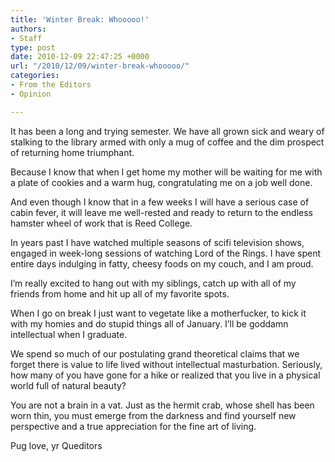 ```yaml
---
title: 'Winter Break: Whooooo!'
authors:
- Staff
type: post
date: 2010-12-09 22:47:25 +0000
url: "/2010/12/09/winter-break-whooooo/"
categories:
- From the Editors
- Opinion

---
```

It has been a long and trying semester. We have all grown sick and weary of stalking to the library armed with only a mug of coffee and the dim prospect of returning home triumphant.

Because I know that when I get home my mother will be waiting for me with a plate of cookies and a warm hug, congratulating me on a job well done.
  
And even though I know that in a few weeks I will have a serious case of cabin fever, it will leave me well-rested and ready to return to the endless hamster wheel of work that is Reed College.

In years past I have watched multiple seasons of scifi television shows, engaged in week-long sessions of watching Lord of the Rings. I have spent entire days indulging in fatty, cheesy foods on my couch, and I am proud.

I’m really excited to hang out with my siblings, catch up with all of my friends from home and hit up all of my favorite spots.

When I go on break I just want to vegetate like a motherfucker, to kick it with my homies and do stupid things all of January. I’ll be goddamn intellectual when I graduate.

We spend so much of our postulating grand theoretical claims that we forget there is value to life lived without intellectual masturbation. Seriously, how many of you have gone for a hike or realized that you live in a physical world full of natural beauty?

You are not a brain in a vat. Just as the hermit crab, whose shell has been worn thin, you must emerge from the darkness and find yourself new perspective and a true appreciation for the fine art of living.

Pug love, yr Queditors